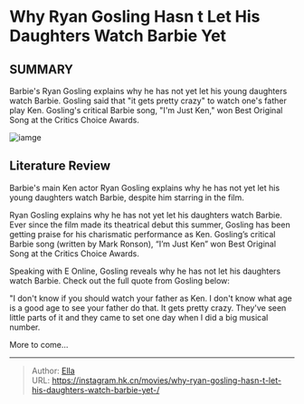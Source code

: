 # Why Ryan Gosling Hasn t Let His Daughters Watch Barbie Yet 


## SUMMARY 



  Barbie&#39;s Ryan Gosling explains why he has not yet let his young daughters watch Barbie.   Gosling said that &#34;it gets pretty crazy&#34; to watch one&#39;s father play Ken.   Gosling&#39;s critical Barbie song, &#34;I&#39;m Just Ken,&#34; won Best Original Song at the Critics Choice Awards.  

![iamge](https://static1.srcdn.com/wordpress/wp-content/uploads/2023/10/ryan-gosling-i-m-just-ken.jpg)

## Literature Review

Barbie&#39;s main Ken actor Ryan Gosling explains why he has not yet let his young daughters watch Barbie, despite him starring in the film.




Ryan Gosling explains why he has not yet let his daughters watch Barbie. Ever since the film made its theatrical debut this summer, Gosling has been getting praise for his charismatic performance as Ken. Gosling’s critical Barbie song (written by Mark Ronson), “I’m Just Ken” won Best Original Song at the Critics Choice Awards.




Speaking with E Online, Gosling reveals why he has not let his daughters watch Barbie. Check out the full quote from Gosling below:


&#34;I don&#39;t know if you should watch your father as Ken. I don&#39;t know what age is a good age to see your father do that. It gets pretty crazy. They&#39;ve seen little parts of it and they came to set one day when I did a big musical number.


More to come…



---

> Author: [Ella](https://instagram.hk.cn/)  
> URL: https://instagram.hk.cn/movies/why-ryan-gosling-hasn-t-let-his-daughters-watch-barbie-yet-/  

